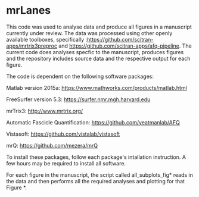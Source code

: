 # mrLanes

This code was used to analyse data and produce all figures in a manuscript currently under review. The data was processed using other openly available toolboxes, specifically :https://github.com/scitran-apps/mrtrix3preproc and https://github.com/scitran-apps/afq-pipeline. The current code does analyses specfic to the manuscript, produces figures and the repository includes source data and the respective output for each figure.

The code is dependent on the following software packages:

Matlab version 2015a: https://www.mathworks.com/products/matlab.html

FreeSurfer version 5.3: https://surfer.nmr.mgh.harvard.edu

mrTrix3: http://www.mrtrix.org/

Automatic Fascicle Quantification: https://github.com/yeatmanlab/AFQ

Vistasoft: https://github.com/vistalab/vistasoft

mrQ: https://github.com/mezera/mrQ

To install these packages, follow each package's intallation instruction. A few hours may be required to install all software.

For each figure in the manuscript, the script called all_subplots_fig* reads in the data and then performs all the required analyses and plotting for that Figure *.
